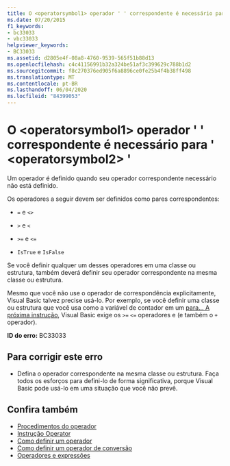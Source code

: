 ```yaml
---
title: O <operatorsymbol1> operador ' ' correspondente é necessário para ' <operatorsymbol2> '
ms.date: 07/20/2015
f1_keywords:
- bc33033
- vbc33033
helpviewer_keywords:
- BC33033
ms.assetid: d2805e4f-08a8-4760-9539-565f51b88d13
ms.openlocfilehash: c4c41156991b32a324be51af3c399629c788b1d2
ms.sourcegitcommit: f8c270376ed905f6a8896ce0fe25b4f4b38ff498
ms.translationtype: MT
ms.contentlocale: pt-BR
ms.lasthandoff: 06/04/2020
ms.locfileid: "84399053"
---
```

# <a name="matching-operatorsymbol1-operator-is-required-for-operatorsymbol2"></a>O \<operatorsymbol1> operador ' ' correspondente é necessário para ' \<operatorsymbol2> '
Um operador é definido quando seu operador correspondente necessário não está definido.  
  
 Os operadores a seguir devem ser definidos como pares correspondentes:  
  
- `=` e `<>`  
  
- `>` e `<`  
  
- `>=` e `<=`  
  
- `IsTrue` e `IsFalse`  
  
 Se você definir qualquer um desses operadores em uma classe ou estrutura, também deverá definir seu operador correspondente na mesma classe ou estrutura.  
  
 Mesmo que você não use o operador de correspondência explicitamente, Visual Basic talvez precise usá-lo. Por exemplo, se você definir uma classe ou estrutura que você usa como a variável de contador em um [para... A próxima instrução](../language-reference/statements/for-next-statement.md), Visual Basic exige os `>=` `<=` operadores e (e também o `+` operador).  
  
 **ID do erro:** BC33033  
  
## <a name="to-correct-this-error"></a>Para corrigir este erro  
  
- Defina o operador correspondente na mesma classe ou estrutura. Faça todos os esforços para defini-lo de forma significativa, porque Visual Basic pode usá-lo em uma situação que você não prevê.  
  
## <a name="see-also"></a>Confira também

- [Procedimentos do operador](../programming-guide/language-features/procedures/operator-procedures.md)
- [Instrução Operator](../language-reference/statements/operator-statement.md)
- [Como definir um operador](../programming-guide/language-features/procedures/how-to-define-an-operator.md)
- [Como definir um operador de conversão](../programming-guide/language-features/procedures/how-to-define-a-conversion-operator.md)
- [Operadores e expressões](../programming-guide/language-features/operators-and-expressions/index.md)
